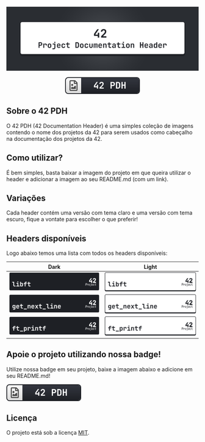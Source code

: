 <div align=center>

![42 PDH Cover](42pdh_cover.gif)

![42PDH Badge](./badge/42pdh_badge.svg)

</div>

## Sobre o 42 PDH 
O 42 PDH (42 Documentation Header) é uma simples coleção de imagens contendo o nome dos projetos da 42 para serem usados como cabeçalho na documentação dos projetos da 42.

## Como utilizar?
É bem simples, basta baixar a imagem do projeto em que queira utilizar o header e adicionar a imagem ao seu README.md (com um link).

## Variações
Cada header contém uma versão com tema claro e uma versão com tema escuro, fique a vontate para escolher o que preferir!

## Headers disponíveis
Logo abaixo temos uma lista com todos os headers disponíveis:

Dark | Light
-- | --
![Libft Header Dark](./dark/libft_dark.svg) | ![Libft Header Light](./light/libft_light.svg)
![GNL Header Dark](./dark/gnl_dark.svg) | ![GNL Header Light](./light/gnl_light.svg)
![ft_printf Header Dark](./dark/ft_printf_dark.svg) | ![ft_printf Header Light](./light/ft_printf_light.svg)

## Apoie o projeto utilizando nossa badge!
Utilize nossa badge em seu projeto, baixe a imagem abaixo e adicione em seu README.md!

![42PDH Badge](./badge/42pdh_badge.svg)

## Licença
O projeto está sob a licença [MIT](https://opensource.org/license/mit).
